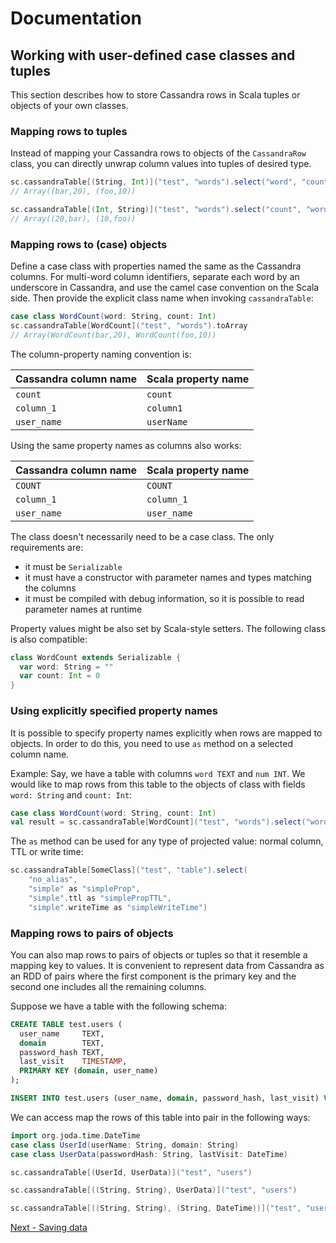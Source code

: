 # Documentation
## Working with user-defined case classes and tuples

This section describes how to store Cassandra rows in Scala tuples or objects of your own classes.

### Mapping rows to tuples
Instead of mapping your Cassandra rows to objects of the `CassandraRow` class, you can directly 
unwrap column values into tuples of desired type.
 
```scala
sc.cassandraTable[(String, Int)]("test", "words").select("word", "count").toArray
// Array((bar,20), (foo,10))

sc.cassandraTable[(Int, String)]("test", "words").select("count", "word").toArray
// Array((20,bar), (10,foo))
```    

### Mapping rows to (case) objects
Define a case class with properties named the same as the Cassandra columns. 
For multi-word column identifiers, separate each word by an underscore in Cassandra, 
and use the camel case convention on the Scala side. Then provide the explicit class name
when invoking `cassandraTable`:

```scala
case class WordCount(word: String, count: Int)
sc.cassandraTable[WordCount]("test", "words").toArray
// Array(WordCount(bar,20), WordCount(foo,10))
```

The column-property naming convention is:

Cassandra column name	| Scala property name
------------------------|---------------------
`count`	                | `count`
`column_1`	            | `column1`
`user_name`	            | `userName`

Using the same property names as columns also works:

Cassandra column name	| Scala property name
------------------------|---------------------
`COUNT`                 | `COUNT`
`column_1`	            | `column_1`
`user_name`	            | `user_name`

The class doesn't necessarily need to be a case class. The only requirements are:

  - it must be `Serializable`
  - it must have a constructor with parameter names and types matching the columns
  - it must be compiled with debug information, so it is possible to read parameter names at runtime

Property values might be also set by Scala-style setters. The following class is also compatible:
    
```scala
class WordCount extends Serializable {
  var word: String = ""
  var count: Int = 0    
}
```       

### Using explicitly specified property names
It is possible to specify property names explicitly when rows are mapped to objects. In order to
do this, you need to use `as` method on a selected column name.

Example:
Say, we have a table with columns `word TEXT` and `num INT`. We would like to map rows from this
table to the objects of class with fields `word: String` and `count: Int`:

```scala
case class WordCount(word: String, count: Int)
val result = sc.cassandraTable[WordCount]("test", "words").select("word", "num" as "count").collect()
```

The `as` method can be used for any type of projected value: normal column, TTL or write time:

```scala
sc.cassandraTable[SomeClass]("test", "table").select(
    "no_alias",
    "simple" as "simpleProp",
    "simple".ttl as "simplePropTTL",
    "simple".writeTime as "simpleWriteTime")
```

### Mapping rows to pairs of objects
You can also map rows to pairs of objects or tuples so that it resemble a mapping key to values.
It is convenient to represent data from Cassandra as an RDD of pairs where the first component is
the primary key and the second one includes all the remaining columns.

Suppose we have a table with the following schema:

```sql
CREATE TABLE test.users (
  user_name     TEXT,
  domain        TEXT,
  password_hash TEXT,
  last_visit    TIMESTAMP,
  PRIMARY KEY (domain, user_name)
);

INSERT INTO test.users (user_name, domain, password_hash, last_visit) VALUES ('john', 'datastax.com', '1234', '2014-06-05');
```

We can access map the rows of this table into pair in the following ways:

```scala
import org.joda.time.DateTime
case class UserId(userName: String, domain: String)
case class UserData(passwordHash: String, lastVisit: DateTime)

sc.cassandraTable[(UserId, UserData)]("test", "users")

sc.cassandraTable[((String, String), UserData)]("test", "users")

sc.cassandraTable[((String, String), (String, DateTime))]("test", "users")
```

[Next - Saving data](5_saving.md)
